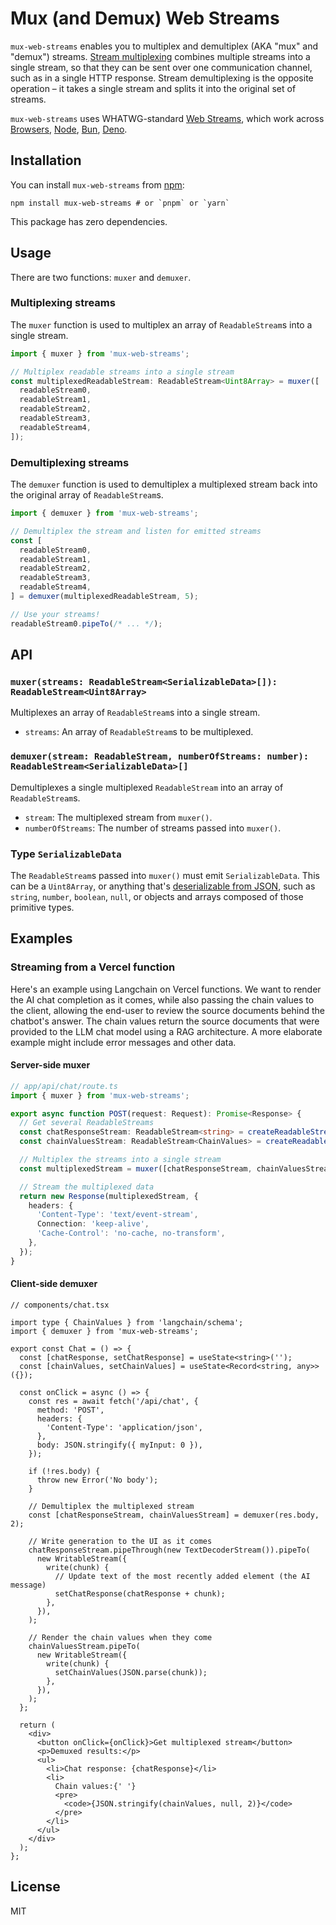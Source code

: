 # Mux (and Demux) Web Streams

`mux-web-streams` enables you to multiplex and demultiplex (AKA "mux" and "demux") streams. [Stream multiplexing](https://en.wikipedia.org/wiki/Multiplexing) combines multiple streams into a single stream, so that they can be sent over one communication channel, such as in a single HTTP response. Stream demultiplexing is the opposite operation – it takes a single stream and splits it into the original set of streams.

`mux-web-streams` uses WHATWG-standard [Web Streams](https://developer.mozilla.org/en-US/docs/Web/API/Streams_API), which work across [Browsers](https://caniuse.com/?search=ReadableStream), [Node](https://nodejs.org/api/webstreams.html), [Bun](https://bun.sh/docs/api/streams), [Deno](https://deno.land/api@v1.37.2?unstable=true&s=ReadableStream).

## Installation

You can install `mux-web-streams` from [npm](https://www.npmjs.com/package/mux-web-streams):

```shell
npm install mux-web-streams # or `pnpm` or `yarn`
```

This package has zero dependencies.

## Usage

There are two functions: `muxer` and `demuxer`.

### Multiplexing streams

The `muxer` function is used to multiplex an array of `ReadableStream`s into a single stream.

```typescript
import { muxer } from 'mux-web-streams';

// Multiplex readable streams into a single stream
const multiplexedReadableStream: ReadableStream<Uint8Array> = muxer([
  readableStream0,
  readableStream1,
  readableStream2,
  readableStream3,
  readableStream4,
]);
```

### Demultiplexing streams

The `demuxer` function is used to demultiplex a multiplexed stream back into the original array of `ReadableStream`s.

```typescript
import { demuxer } from 'mux-web-streams';

// Demultiplex the stream and listen for emitted streams
const [
  readableStream0,
  readableStream1,
  readableStream2,
  readableStream3,
  readableStream4,
] = demuxer(multiplexedReadableStream, 5);

// Use your streams!
readableStream0.pipeTo(/* ... */);
```

## API

### `muxer(streams: ReadableStream<SerializableData>[]): ReadableStream<Uint8Array>`

Multiplexes an array of `ReadableStream`s into a single stream.

- `streams`: An array of `ReadableStream`s to be multiplexed.

### `demuxer(stream: ReadableStream, numberOfStreams: number): ReadableStream<SerializableData>[]`

Demultiplexes a single multiplexed `ReadableStream` into an array of `ReadableStream`s.

- `stream`: The multiplexed stream from `muxer()`.
- `numberOfStreams`: The number of streams passed into `muxer()`.

### Type `SerializableData`

The `ReadableStream`s passed into `muxer()` must emit `SerializableData`. This can be a `Uint8Array`, or anything that's [deserializable from JSON](https://datatracker.ietf.org/doc/html/rfc7159#section-3), such as `string`, `number`, `boolean`, `null`, or objects and arrays composed of those primitive types.

## Examples

### Streaming from a Vercel function

Here's an example using Langchain on Vercel functions. We want to render the AI chat completion as it comes, while also passing the chain values to the client, allowing the end-user to review the source documents behind the chatbot's answer. The chain values return the source documents that were provided to the LLM chat model using a RAG architecture. A more elaborate example might include error messages and other data.

#### Server-side muxer

```typescript
// app/api/chat/route.ts
import { muxer } from 'mux-web-streams';

export async function POST(request: Request): Promise<Response> {
  // Get several ReadableStreams
  const chatResponseStream: ReadableStream<string> = createReadableStream();
  const chainValuesStream: ReadableStream<ChainValues> = createReadableStream();

  // Multiplex the streams into a single stream
  const multiplexedStream = muxer([chatResponseStream, chainValuesStream]);

  // Stream the multiplexed data
  return new Response(multiplexedStream, {
    headers: {
      'Content-Type': 'text/event-stream',
      Connection: 'keep-alive',
      'Cache-Control': 'no-cache, no-transform',
    },
  });
}
```

#### Client-side demuxer

```tsx
// components/chat.tsx

import type { ChainValues } from 'langchain/schema';
import { demuxer } from 'mux-web-streams';

export const Chat = () => {
  const [chatResponse, setChatResponse] = useState<string>('');
  const [chainValues, setChainValues] = useState<Record<string, any>>({});

  const onClick = async () => {
    const res = await fetch('/api/chat', {
      method: 'POST',
      headers: {
        'Content-Type': 'application/json',
      },
      body: JSON.stringify({ myInput: 0 }),
    });

    if (!res.body) {
      throw new Error('No body');
    }

    // Demultiplex the multiplexed stream
    const [chatResponseStream, chainValuesStream] = demuxer(res.body, 2);

    // Write generation to the UI as it comes
    chatResponseStream.pipeThrough(new TextDecoderStream()).pipeTo(
      new WritableStream({
        write(chunk) {
          // Update text of the most recently added element (the AI message)
          setChatResponse(chatResponse + chunk);
        },
      }),
    );

    // Render the chain values when they come
    chainValuesStream.pipeTo(
      new WritableStream({
        write(chunk) {
          setChainValues(JSON.parse(chunk));
        },
      }),
    );
  };

  return (
    <div>
      <button onClick={onClick}>Get multiplexed stream</button>
      <p>Demuxed results:</p>
      <ul>
        <li>Chat response: {chatResponse}</li>
        <li>
          Chain values:{' '}
          <pre>
            <code>{JSON.stringify(chainValues, null, 2)}</code>
          </pre>
        </li>
      </ul>
    </div>
  );
};
```

## License

MIT
